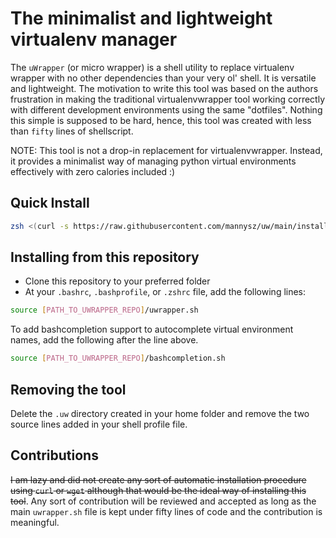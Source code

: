 # The minimalist and lightweight virtualenv manager

The `uWrapper` (or micro wrapper) is a shell utility to replace virtualenv wrapper with no other dependencies
than your very ol' shell. It is versatile and lightweight. The motivation to write this tool was based on the
authors frustration in making the traditional virtualenvwrapper tool working correctly with different
development environments using the same "dotfiles". Nothing this simple is supposed to be hard, hence, this
tool was created with less than `fifty` lines of shellscript.

NOTE: This tool is not a drop-in replacement for virtualenvwrapper. Instead, it provides a minimalist way
of managing python virtual environments effectively with zero calories included :)

## Quick Install

```sh
zsh <(curl -s https://raw.githubusercontent.com/mannysz/uw/main/install.sh)
```

## Installing from this repository

- Clone this repository to your preferred folder
- At your `.bashrc`, `.bashprofile`, or `.zshrc` file, add the following lines:

```sh
source [PATH_TO_UWRAPPER_REPO]/uwrapper.sh
```

To add bashcompletion support to autocomplete virtual environment names, add the following after the line above.

```sh
source [PATH_TO_UWRAPPER_REPO]/bashcompletion.sh
```

## Removing the tool

Delete the `.uw` directory created in your home folder and remove the two source lines added in your shell profile file.

## Contributions

~~I am lazy and did not create any sort of automatic installation procedure using `curl` or `wget` although that
would be the ideal way of installing this tool~~. Any sort of contribution will be reviewed and accepted as long
as the main `uwrapper.sh` file is kept under fifty lines of code and the contribution is meaningful.

